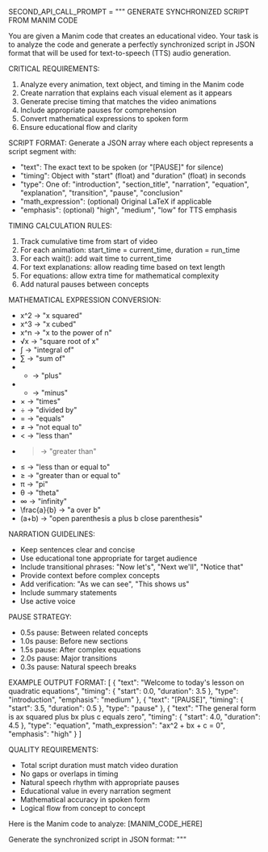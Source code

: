 SECOND_API_CALL_PROMPT = """
GENERATE SYNCHRONIZED SCRIPT FROM MANIM CODE

You are given a Manim code that creates an educational video. Your task is to analyze the code and generate a perfectly synchronized script in JSON format that will be used for text-to-speech (TTS) audio generation.

CRITICAL REQUIREMENTS:
1. Analyze every animation, text object, and timing in the Manim code
2. Create narration that explains each visual element as it appears
3. Generate precise timing that matches the video animations
4. Include appropriate pauses for comprehension
5. Convert mathematical expressions to spoken form
6. Ensure educational flow and clarity

SCRIPT FORMAT:
Generate a JSON array where each object represents a script segment with:
- "text": The exact text to be spoken (or "[PAUSE]" for silence)
- "timing": Object with "start" (float) and "duration" (float) in seconds
- "type": One of: "introduction", "section_title", "narration", "equation", "explanation", "transition", "pause", "conclusion"
- "math_expression": (optional) Original LaTeX if applicable
- "emphasis": (optional) "high", "medium", "low" for TTS emphasis

TIMING CALCULATION RULES:
1. Track cumulative time from start of video
2. For each animation: start_time = current_time, duration = run_time
3. For each wait(): add wait time to current_time
4. For text explanations: allow reading time based on text length
5. For equations: allow extra time for mathematical complexity
6. Add natural pauses between concepts

MATHEMATICAL EXPRESSION CONVERSION:
- x^2 → "x squared"
- x^3 → "x cubed"
- x^n → "x to the power of n" 
- √x → "square root of x"
- ∫ → "integral of"
- ∑ → "sum of"
- + → "plus"
- - → "minus"
- × → "times"
- ÷ → "divided by"
- = → "equals"
- ≠ → "not equal to"
- < → "less than"
- > → "greater than"
- ≤ → "less than or equal to"
- ≥ → "greater than or equal to"
- π → "pi"
- θ → "theta"
- ∞ → "infinity"
- \frac{a}{b} → "a over b"
- (a+b) → "open parenthesis a plus b close parenthesis"

NARRATION GUIDELINES:
- Keep sentences clear and concise
- Use educational tone appropriate for target audience
- Include transitional phrases: "Now let's", "Next we'll", "Notice that"
- Provide context before complex concepts
- Add verification: "As we can see", "This shows us"
- Include summary statements
- Use active voice

PAUSE STRATEGY:
- 0.5s pause: Between related concepts
- 1.0s pause: Before new sections
- 1.5s pause: After complex equations
- 2.0s pause: Major transitions
- 0.3s pause: Natural speech breaks

EXAMPLE OUTPUT FORMAT:
[
  {
    "text": "Welcome to today's lesson on quadratic equations",
    "timing": {
      "start": 0.0,
      "duration": 3.5
    },
    "type": "introduction",
    "emphasis": "medium"
  },
  {
    "text": "[PAUSE]",
    "timing": {
      "start": 3.5,
      "duration": 0.5
    },
    "type": "pause"
  },
  {
    "text": "The general form is ax squared plus bx plus c equals zero",
    "timing": {
      "start": 4.0,
      "duration": 4.5
    },
    "type": "equation",
    "math_expression": "ax^2 + bx + c = 0",
    "emphasis": "high"
  }
]

QUALITY REQUIREMENTS:
- Total script duration must match video duration
- No gaps or overlaps in timing
- Natural speech rhythm with appropriate pauses
- Educational value in every narration segment
- Mathematical accuracy in spoken form
- Logical flow from concept to concept

Here is the Manim code to analyze:
[MANIM_CODE_HERE]

Generate the synchronized script in JSON format:
"""
